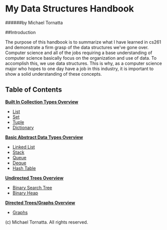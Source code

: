 # My Data Structures Handbook

######by Michael Tornatta

##Introduction

The purpose of this handbook is to summarize what I have learned in cs261 and demonstrate a firm grasp of the data structures we've gone over. Computer science and all of the jobs requiring a base understanding of computer science basically focus on the organization and use of data. To accomplish this, we use data structures. This is why, as a computer science major who hopes to one day have a job in this industry, it is important to show a solid understanding of these concepts.

## Table of Contents

[**Built In Collection Types Overview**](collections_overview.md)
* [List](list.md)
* [Set](set.md)
* [Tuple](tuple.md)
* [Dictionary](dictionary.md)

[**Basic Abstract Data Types Overview**](basic_adt_overview.md)
* [Linked List](linked_list.md)
* [Stack](stack.md)
* [Queue](queue.md)
* [Deque](deque.md)
* [Hash Table](hash_table.md)

[**Undirected Trees Overview**](trees_overview.md)
* [Binary Search Tree](bst.md)
* [Binary Heap](heap.md)

[**Directed Trees/Graphs Overview**](graphs_overview.md)
* [Graphs](graphs.md)

(c) Michael Tornatta. All rights reserved.

